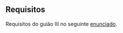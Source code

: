 ## Requisitos
Requisitos do guião III no seguinte [enunciado](https://github.com/Katilho/LI3/blob/main/guiao-3/LI3-Guia%CC%83o%20III.pdf).
